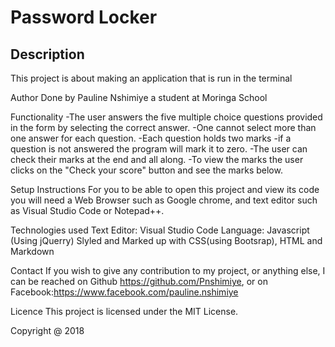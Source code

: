 # Password Locker

## Description

This project is about making an application that is run in the terminal


Author
Done by Pauline Nshimiye a student at Moringa School

Functionality
-The user answers the five multiple choice questions provided in the form by selecting the correct answer. -One cannot select more than one answer for each question. -Each question holds two marks -if a question is not answered the program will mark it to zero. -The user can check their marks at the end and all along. -To view the marks the user clicks on the "Check your score" button and see the marks below.

Setup Instructions
For you to be able to open this project and view its code you will need a Web Browser such as Google chrome, and text editor such as Visual Studio Code or Notepad++.

Technologies used
Text Editor: Visual Studio Code Language: Javascript (Using jQuerry) Slyled and Marked up with CSS(using Bootsrap), HTML and Markdown

Contact
If you wish to give any contribution to my project, or anything else, I can be reached on Github https://github.com/Pnshimiye, or on Facebook:https://www.facebook.com/pauline.nshimiye

Licence
This project is licensed under the MIT License.

Copyright @ 2018